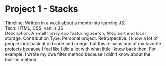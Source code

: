 # Project 1 - Stacks  
Timeline: Written in a week about a month into learning JS.  
Tech: HTML, CSS, vanilla JS  
Description: A small library app featuring search, filter, sort and local storage. 
Contribution Type: Personal project.
Retrospective: I know a lot of people look back at old code and cringe, but this remains one of my favorite projects because I feel like I did a lot with what little I knew back then. For example, I wrote my own filter method because I didn't know about the built-in method.
